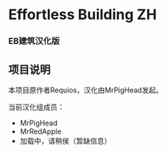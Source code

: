# Effortless Building ZH
### EB建筑汉化版

## 项目说明

本项目原作者Requios，汉化由MrPigHead发起。

当前汉化组成员：

* MrPigHead
* MrRedApple
* 加载中，请稍侯（暂缺信息）
